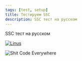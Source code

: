 ```yaml
---
tags: [test, setup]
title: Тестируем SSC
description: SSC тест на русском
---
```

SSC тест на русском

[![Linus](../linus-torvalds-linux-shit-code-1024x576.jpg)](https://fossbytes.com/linus-torvalds-goes-all-crazy-and-angry-over-some-sht-code/)

![Shit Code Everywhere](../0.jpeg)
